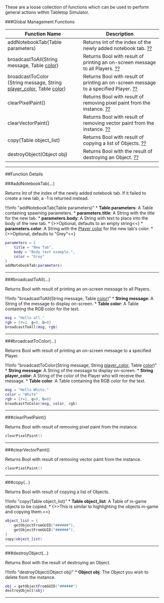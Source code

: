﻿These are a loose collection of functions which can be used to perform general actions within Tabletop Simulator.

###Global Management Functions

Function Name | Description
-- | --
addNotebookTab(Table parameters) | Returns Int of the index of the newly added notebook tab. [&#8263;](#addnotebooktab)
broadcastToAll(String message, Table [color](color)) | Returns Bool with result of printing an on-screen message to all Players. [&#8263;](#broadcasttoall)
broadcastToColor<br>(String message, String [player_color](player), Table [color](color)) | Returns Bool with result of printing an on-screen message to a specified Player. [&#8263;](#broadcasttocolor)
clearPixelPaint() | Returns Bool with result of removing pixel paint from the instance. [&#8263;](#clearpixelpaint)
clearVectorPaint() | Returns Bool with result of removing vector paint from the instance. [&#8263;](#clearvectorpaint)
copy(Table object_list) | Returns Bool with result of copying a list of Objects. [&#8263;](#copy)
destroyObject(Object obj) | Returns Bool with the result of destroying an Object. [&#8263;](#destroyobject)







---

##Function Details

###addNotebookTab(...)

Returns Int of the index of the newly added notebook tab. If it failed to create a new tab, a -1 is returned instead.

!!!info "addNotebookTab(Table parameters)"
	* **Table parameters**: A Table containing spawning parameters.
		* **parameters.title**: A String with the title for the new tab.
		* **parameters.body**: A String with text to place into the body of the new tab.
			* {>>Optional, defaults to an empty string<<}
		* **parameters.color**: A String with the [Player color](player) for the new tab's color.
			* {>>Optional, defaults to "Grey"<<}

``` Lua
parameters = {
	title = "New Tab",
	body = "Body text example.",
	color = "Grey"
}
addNotebookTab(parameters)
```

---


###broadcastToAll(...)

Returns Bool with result of printing an on-screen message to all Players.

!!!info "broadcastToAll(String message, Table [color](color))"
	* **String message**: A String of the message to display on-screen.
	* **Table color**: A Table containing the RGB color for the text.
	
``` Lua
msg = "Hello all."
rgb = {r=1, g=0, b=0}
broadcastToAll(msg, rgb)
```

---


###broadcastToColor(...)

Returns Bool with result of printing an on-screen message to a specified Player.

!!!info "broadcastToColor(String message, String [player_color](player), Table [color](color))"
	* **String message**: A String of the message to display on-screen.
	* **String player_color**: A String of the color of the Player who will receive the message.
	* **Table color**: A Table containing the RGB color for the text.
	
``` Lua
msg = "Hello White."
color = "White"
rgb = {r=1, g=0, b=0}
broadcastToColor(msg, color, rgb)
```

---


###clearPixelPaint()

Returns Bool with result of removing pixel paint from the instance.

``` Lua
clearPixelPaint()
```

---


###clearVectorPaint()

Returns Bool with result of removing vector paint from the instance.

``` Lua
clearPixelPaint()
```

---


###copy(...)

Returns Bool with result of copying a list of Objects.

!!!info "copy(Table object_list)"
	* **Table object_list**: A Table of in-game objects to be copied.
		* {>>This is similar to highlighting the objects in-game and copying them.<<}

``` Lua
object_list = {
	getObjectFromGUID("######"),
	getObjectFromGUID("######"),
}
copy(object_list)
```

---


###destroyObject(...)

Returns Bool with the result of destroying an Object.

!!!info "destroyObject(Object obj)"
	* **Object obj**: The Object you wish to delete from the instance.

``` Lua
obj = getObjectFromGUID("######")
destroyObject(obj)
```

---



























